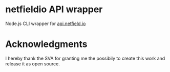 # netfieldio API wrapper

Node.js CLI wrapper for [api.netfield.io](https://api.netfield.io)

# Acknowledgments

I hereby thank the SVA for granting me the possibily to create this work and release it as open source. 